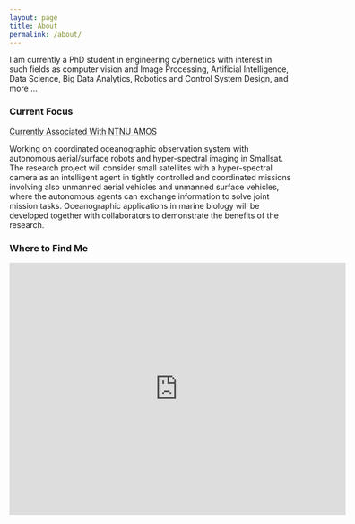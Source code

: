 ```yaml
---
layout: page
title: About
permalink: /about/
---
```


I am currently a PhD student in engineering cybernetics with interest in such fields as computer vision and Image Processing, Artificial Intelligence, Data Science, Big Data Analytics, Robotics and Control System Design, and more ...

### Current Focus
[Currently Associated With NTNU AMOS](https://www.ntnu.edu/amos)

Working on coordinated oceanographic observation system with autonomous aerial/surface robots and hyper-spectral imaging in Smallsat. The research project will consider small satellites with a hyper-spectral camera as an intelligent agent in tightly controlled and coordinated missions involving also unmanned aerial vehicles and unmanned surface vehicles, where the autonomous agents can exchange information to solve joint mission tasks. Oceanographic applications in marine biology will be developed together with collaborators to demonstrate the benefits of the research.

### Where to Find Me
<p align="center">
<iframe src="https://www.google.com/maps/embed?pb=!1m18!1m12!1m3!1d1785.3222502296694!2d10.397219916240884!3d63.41855088327139!2m3!1f0!2f0!3f0!3m2!1i1024!2i768!4f13.1!3m3!1m2!1s0x466d319457394647%3A0x45bfd73b8d508918!2sO.%20S.%20Bragstads%20Plass%202D%2C%207034%20Trondheim!5e0!3m2!1sno!2sno!4v1589460460454!5m2!1sno!2sno" width="600" height="450" frameborder="0" style="border:0;" allowfullscreen="" aria-hidden="false" tabindex="0"></iframe>
</p>

